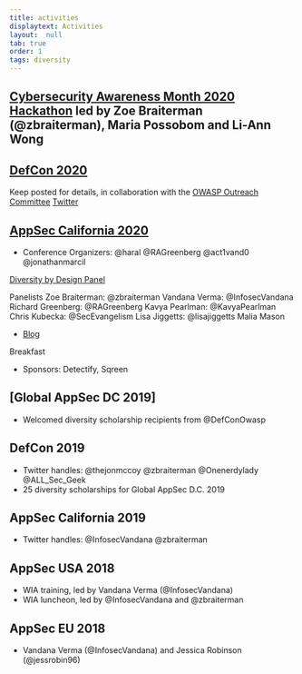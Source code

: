 ```yaml
---
title: activities
displaytext: Activities
layout:  null
tab: true
order: 1
tags: diversity
---
```



## [Cybersecurity Awareness Month 2020 Hackathon](https://www.meetup.com/womeninappsec/events/273377970) led by Zoe Braiterman (@zbraiterman), Maria Possobom and Li-Ann Wong


## [DefCon 2020](https://owasp.org/www-staff/projects/202008-Defcon-28.html)
Keep posted for details, in collaboration with the [OWASP Outreach Committee](mailto:outreach@owasp.org)
[Twitter](https://twitter.com/DefConOwasp)




## [AppSec California 2020](https://2020.appseccalifornia.org/)

+ Conference Organizers:  @haral @RAGreenberg @act1vand0 @jonathanmarcil

[Diversity by Design Panel](https://youtube.com/)

Panelists
Zoe Braiterman:  @zbraiterman
Vandana Verma:  @InfosecVandana
Richard Greenberg:  @RAGreenberg
Kavya Pearlman:  @KavyaPearlman
Chris Kubecka:  @SecEvangelism
Lisa Jiggetts:  @lisajiggetts
Malia Mason

+ [Blog](https://medium.com/@zbraiterman/reflecting-on-our-owasp-appsec-california-2020-diversity-by-design-panel-eb40231d5609)

Breakfast
+ Sponsors:  Detectify, Sqreen




## [Global AppSec DC 2019]
+ Welcomed diversity scholarship recipients from @DefConOwasp



## DefCon 2019

+ Twitter handles:  @thejonmccoy @zbraiterman @Onenerdylady @ALL_Sec_Geek
+ 25 diversity scholarships for Global AppSec D.C. 2019


## AppSec California 2019

+ Twitter handles: @InfosecVandana @zbraiterman



## AppSec USA 2018
+ WIA training, led by Vandana Verma (@InfosecVandana)
+ WIA luncheon, led by @InfosecVandana and @zbraiterman


## AppSec EU 2018

+ Vandana Verma (@InfosecVandana) and Jessica Robinson (@jessrobin96)





